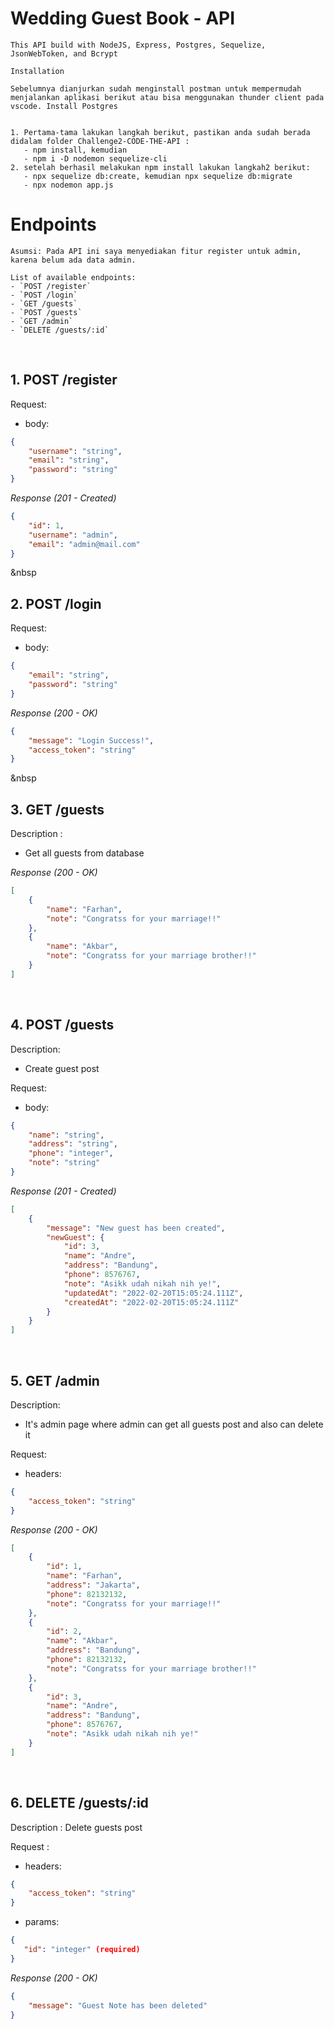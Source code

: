 # Wedding Guest Book - API

```
This API build with NodeJS, Express, Postgres, Sequelize, JsonWebToken, and Bcrypt

Installation

Sebelumnya dianjurkan sudah menginstall postman untuk mempermudah menjalankan aplikasi berikut atau bisa menggunakan thunder client pada vscode. Install Postgres 


1. Pertama-tama lakukan langkah berikut, pastikan anda sudah berada didalam folder Challenge2-CODE-THE-API :
   - npm install, kemudian
   - npm i -D nodemon sequelize-cli
2. setelah berhasil melakukan npm install lakukan langkah2 berikut:
   - npx sequelize db:create, kemudian npx sequelize db:migrate
   - npx nodemon app.js
```

# Endpoints

```
Asumsi: Pada API ini saya menyediakan fitur register untuk admin, karena belum ada data admin.

List of available endpoints:
- `POST /register`
- `POST /login`
- `GET /guests`
- `POST /guests`
- `GET /admin`
- `DELETE /guests/:id`
```

&nbsp;

## 1. POST /register

Request:

- body:

```json
{
	"username": "string",
	"email": "string",
	"password": "string"
}
```

_Response (201 - Created)_

```json
{
	"id": 1,
	"username": "admin",
	"email": "admin@mail.com"
}
```

&nbsp

## 2. POST /login

Request:

- body:

```json
{
	"email": "string",
	"password": "string"
}
```

_Response (200 - OK)_

```json
{
	"message": "Login Success!",
	"access_token": "string"
}
```

&nbsp

## 3. GET /guests

Description :

- Get all guests from database

_Response (200 - OK)_

```json
[
	{
		"name": "Farhan",
		"note": "Congratss for your marriage!!"
	},
	{
		"name": "Akbar",
		"note": "Congratss for your marriage brother!!"
	}
]
```

&nbsp;

## 4. POST /guests

Description:

- Create guest post

Request:

- body:

```json
{
	"name": "string",
	"address": "string",
	"phone": "integer",
	"note": "string"
}
```

_Response (201 - Created)_

```json
[
	{
		"message": "New guest has been created",
		"newGuest": {
			"id": 3,
			"name": "Andre",
			"address": "Bandung",
			"phone": 8576767,
			"note": "Asikk udah nikah nih ye!",
			"updatedAt": "2022-02-20T15:05:24.111Z",
			"createdAt": "2022-02-20T15:05:24.111Z"
		}
	}
]
```

&nbsp;

## 5. GET /admin

Description:

- It's admin page where admin can get all guests post and also can delete it

Request:

- headers:

```json
{
	"access_token": "string"
}
```

_Response (200 - OK)_

```json
[
	{
		"id": 1,
		"name": "Farhan",
		"address": "Jakarta",
		"phone": 82132132,
		"note": "Congratss for your marriage!!"
	},
	{
		"id": 2,
		"name": "Akbar",
		"address": "Bandung",
		"phone": 82132132,
		"note": "Congratss for your marriage brother!!"
	},
	{
		"id": 3,
		"name": "Andre",
		"address": "Bandung",
		"phone": 8576767,
		"note": "Asikk udah nikah nih ye!"
	}
]
```

&nbsp;

## 6. DELETE /guests/:id

Description :
Delete guests post

Request :

- headers:

```json
{
	"access_token": "string"
}
```

- params:

```json
{
   "id": "integer" (required)
}
```

_Response (200 - OK)_

```json
{
	"message": "Guest Note has been deleted"
}
```
